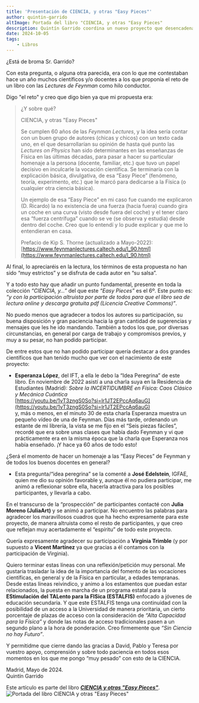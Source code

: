 ```yaml
---
title: 'Presentación de CIENCIA, y otras "Easy Pieces"'
author: quintin-garrido
altImage: Portada del libro "CIENCIA, y otras "Easy Pieces"
description: Quintín Garrido coordina un nuevo proyecto que desencadena en un libro formidable compuesto por la colaboración altruista de varios científicos.
date: 2024-10-05
tags: 
    - Libros
---
```


¿Está de broma Sr. Garrido?

Con esta pregunta, o alguna otra parecida, era con lo que me contestaban hace un año muchos científicos y/o docentes a los que proponía el reto de un libro con las *Lectures de Feynman* como hilo conductor.

Digo "el reto" y creo que digo bien ya que mi propuesta era:

<blockquote>
¿Y sobre qué?

CIENCIA, y otras "Easy Pieces"

Se cumplen 60 años de las *Feynman Lectures*, y la idea sería contar con un buen grupo de autores (chicas y chicos) con un texto cada uno, en el que desarrollarían su opinión de hasta qué punto las *Lectures on Physics* han sido determinantes en las enseñanzas de Física en las últimas décadas, para pasar a hacer su particular homenaje a la persona (docente, familiar, etc.) que tuvo un papel decisivo en inculcarle la vocación científica. Se terminaría con la explicación básica, divulgativa, de esa “Easy Piece” (fenómeno, teoría, experimento, etc.) que le marcó para dedicarse a la Física (o cualquier otra ciencia básica).

Un ejemplo de esa “Easy Piece” en mi caso fue cuando me explicaron (D. Ricardo) la no existencia de una fuerza (hacia fuera) cuando gira un coche en una curva (visto desde fuera del coche) y el tener claro esa “fuerza centrífuga” cuando se ve (se observa y estudia) desde dentro del coche. Creo que lo entendí y lo pude explicar y que me lo entendieran en casa.

Prefacio de Kip S. Thorne (actualizado a Mayo-2022):  
[https://www.feynmanlectures.caltech.edu/I_90.html](https://www.feynmanlectures.caltech.edu/I_90.html)
</blockquote>

Al final, lo apreciaréis en la lectura, los términos de esta propuesta no han sido “muy estrictos” y se disfruta de cada autor en “su salsa”.

Y a todo esto hay que añadir un punto fundamental, presente en toda la colección *“CIENCIA, y…”* del que este *“Easy Pieces”* es el 6º. Este punto es: *“y con la participación altruista por parte de todos para que el libro sea de lectura online y descarga gratuita pdf (Licencia Creative Commons)”*.

No puedo menos que agradecer a todos los autores su participación, su buena disposición y gran paciencia hacia la gran cantidad de sugerencias y mensajes que les he ido mandando. También a todos los que, por diversas circunstancias, en general por carga de trabajo y compromisos previos, y muy a su pesar, no han podido participar.

De entre estos que no han podido participar quería destacar a dos grandes científicos que han tenido mucho que ver con el nacimiento de este proyecto:

- **Esperanza López**, del IFT, a ella le debo la “Idea Peregrina” de este libro. En noviembre de 2022 asistí a una charla suya en la Residencia de Estudiantes (Madrid): *Sobre la INCERTIDUMBRE en Física: Caos Clásico y Mecánica Cuántica*  
[https://youtu.be/1vT3zngS0So?si=lr1JT2EPccAq6auG](https://youtu.be/1vT3zngS0So?si=lr1JT2EPccAq6auG)  
y, más o menos, en el minuto 30 de esta charla Esperanza muestra un pequeño vídeo de una de Feynman. Días más tarde, ordenando un estante de mi librería, la vista se me fijo en el “Seis piezas fáciles”, recordé que era sobre unas clases que había dado Feynman y vi que prácticamente era en la misma época que la charla que Esperanza nos había enseñado. ¡Y hace ya 60 años de todo esto!

¿Será el momento de hacer un homenaje a las “Easy Pieces” de Feynman y de todos los buenos docentes en general?

- Esta pregunta/“idea peregrina” se la comenté a **José Edelstein**, IGFAE, quien me dio su opinión favorable y, aunque él no pudiera participar, me animó a reflexionar sobre ella, hacerla atractiva para los posibles participantes, y llevarla a cabo.

En el transcurso de la “prospección” de participantes contacté con **Julia Moreno (JuliaArt)** y se animó a participar. No encuentro las palabras para agradecer los maravillosos cuadros que ha hecho expresamente para este proyecto, de manera altruista como el resto de participantes, y que creo que reflejan muy acertadamente el “espíritu” de todo este proyecto.

Quería expresamente agradecer su participación a **Virginia Trimble** (y por supuesto a **Vicent Martínez** ya que gracias a él contamos con la participación de Virginia).

Quiero terminar estas líneas con una reflexión/petición muy personal. Me gustaría trasladar la idea de la importancia del fomento de las vocaciones científicas, en general y de la Física en particular, a edades tempranas. Desde estas líneas reivindico, y animo a los estamentos que puedan estar relacionados, la puesta en marcha de un programa estatal para la **EStimulación del TALento para la FISica (ESTALFIS)** enfocado a jóvenes de educación secundaria. Y que este ESTALFIS tenga una continuidad con la posibilidad de un acceso a la Universidad de manera prioritaria, un cierto porcentaje de plazas de acceso con la consideración de *“Alta Capacidad para la Física”* y donde las notas de acceso tradicionales pasen a un segundo plano a la hora de ponderación. Creo firmemente que *“Sin Ciencia no hay Futuro”*.

Y permitidme que cierre dando las gracias a David, Pablo y Teresa por vuestro apoyo, comprensión y sobre todo paciencia en todos esos momentos en los que me pongo “muy pesado” con esto de la CIENCIA.

<p class="text-right">
Madrid, Mayo de 2024.
<br>
Quintín Garrido
</p>

Este artículo es parte del libro [***CIENCIA y otras "Easy Pieces"***](https://cienciayotraseasypieces.blogspot.com/).
![Portada del libro CIENCIA y otras "Easy Pieces"](/images/contenido/presentacion-de-ciencia-y-otras-easy-pieces/portada.webp)
